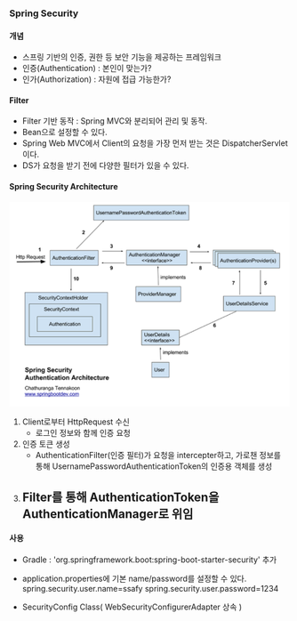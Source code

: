### Spring Security


#### 개념
- 스프링 기반의 인증, 권한 등 보안 기능을 제공하는 프레임워크
- 인증(Authentication) : 본인이 맞는가?
- 인가(Authorization) : 자원에 접급 가능한가?


#### Filter
- Filter 기반 동작 : Spring MVC와 분리되어 관리 및 동작.
- Bean으로 설정할 수 있다.
- Spring Web MVC에서 Client의 요청을 가장 먼저 받는 것은 DispatcherServlet이다.
- DS가 요청을 받기 전에 다양한 필터가 있을 수 있다.




#### Spring Security Architecture
<img src="./img/spring_security_flow.png" />

1. Client로부터 HttpRequest 수신
    - 로그인 정보와 함께 인증 요청
2. 인증 토큰 생성
    - AuthenticationFilter(인증 필터)가 요청을 intercepter하고, 
    가로챈 정보를 통해 UsernamePasswordAuthenticationToken의 인증용 객체를 생성
3. Filter를 통해 AuthenticationToken을 AuthenticationManager로 위임
    - 


#### 사용
- Gradle : 'org.springframework.boot:spring-boot-starter-security' 추가

- application.properties에 기본 name/password를 설정할 수 있다.
    spring.security.user.name=ssafy
    spring.security.user.password=1234

- SecurityConfig Class( WebSecurityConfigurerAdapter 상속 )









